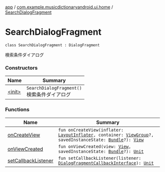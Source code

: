 [app](../../index.md) / [com.example.musicdictionaryandroid.ui.home](../index.md) / [SearchDialogFragment](./index.md)

# SearchDialogFragment

`class SearchDialogFragment : DialogFragment`

検索条件ダイアログ

### Constructors

| Name | Summary |
|---|---|
| [&lt;init&gt;](-init-.md) | `SearchDialogFragment()`<br>検索条件ダイアログ |

### Functions

| Name | Summary |
|---|---|
| [onCreateView](on-create-view.md) | `fun onCreateView(inflater: `[`LayoutInflater`](https://developer.android.com/reference/android/view/LayoutInflater.html)`, container: `[`ViewGroup`](https://developer.android.com/reference/android/view/ViewGroup.html)`?, savedInstanceState: `[`Bundle`](https://developer.android.com/reference/android/os/Bundle.html)`?): `[`View`](https://developer.android.com/reference/android/view/View.html) |
| [onViewCreated](on-view-created.md) | `fun onViewCreated(view: `[`View`](https://developer.android.com/reference/android/view/View.html)`, savedInstanceState: `[`Bundle`](https://developer.android.com/reference/android/os/Bundle.html)`?): `[`Unit`](https://kotlinlang.org/api/latest/jvm/stdlib/kotlin/-unit/index.html) |
| [setCallbackListener](set-callback-listener.md) | `fun setCallbackListener(listener: `[`DialogFragmentCallbackInterface`](../-dialog-fragment-callback-interface/index.md)`): `[`Unit`](https://kotlinlang.org/api/latest/jvm/stdlib/kotlin/-unit/index.html) |
